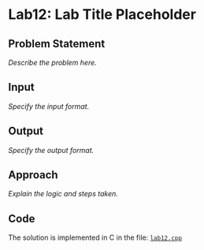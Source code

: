 # Lab12: Lab Title Placeholder

## Problem Statement
_Describe the problem here._

## Input
_Specify the input format._

## Output
_Specify the output format._

## Approach
_Explain the logic and steps taken._

## Code
The solution is implemented in C in the file: [`lab12.cpp`](./lab12.cpp)
